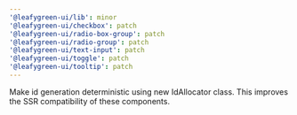 ```yaml
---
'@leafygreen-ui/lib': minor
'@leafygreen-ui/checkbox': patch
'@leafygreen-ui/radio-box-group': patch
'@leafygreen-ui/radio-group': patch
'@leafygreen-ui/text-input': patch
'@leafygreen-ui/toggle': patch
'@leafygreen-ui/tooltip': patch
---
```


Make id generation deterministic using new IdAllocator class. This improves the SSR compatibility of these components. 
